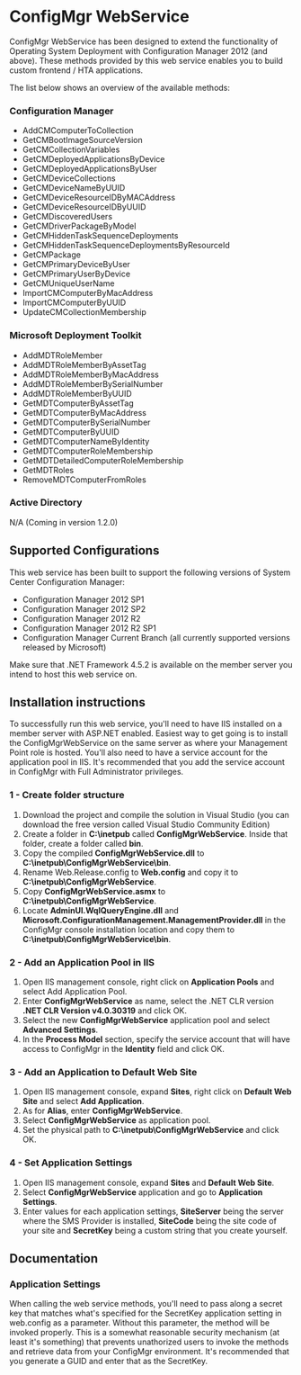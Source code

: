 # ConfigMgr WebService

ConfigMgr WebService has been designed to extend the functionality of Operating System Deployment with Configuration Manager 2012 (and above). These methods provided by this web service enables you to build custom frontend / HTA applications.

The list below shows an overview of the available methods:

### Configuration Manager

- AddCMComputerToCollection 
- GetCMBootImageSourceVersion 
- GetCMCollectionVariables 
- GetCMDeployedApplicationsByDevice 
- GetCMDeployedApplicationsByUser 
- GetCMDeviceCollections 
- GetCMDeviceNameByUUID 
- GetCMDeviceResourceIDByMACAddress 
- GetCMDeviceResourceIDByUUID 
- GetCMDiscoveredUsers 
- GetCMDriverPackageByModel 
- GetCMHiddenTaskSequenceDeployments 
- GetCMHiddenTaskSequenceDeploymentsByResourceId 
- GetCMPackage 
- GetCMPrimaryDeviceByUser 
- GetCMPrimaryUserByDevice 
- GetCMUniqueUserName 
- ImportCMComputerByMacAddress 
- ImportCMComputerByUUID 
- UpdateCMCollectionMembership 

### Microsoft Deployment Toolkit

- AddMDTRoleMember 
- AddMDTRoleMemberByAssetTag 
- AddMDTRoleMemberByMacAddress 
- AddMDTRoleMemberBySerialNumber 
- AddMDTRoleMemberByUUID 
- GetMDTComputerByAssetTag 
- GetMDTComputerByMacAddress 
- GetMDTComputerBySerialNumber 
- GetMDTComputerByUUID 
- GetMDTComputerNameByIdentity 
- GetMDTComputerRoleMembership 
- GetMDTDetailedComputerRoleMembership 
- GetMDTRoles 
- RemoveMDTComputerFromRoles 

### Active Directory

N/A (Coming in version 1.2.0)

## Supported Configurations
This web service has been built to support the following versions of System Center Configuration Manager:

- Configuration Manager 2012 SP1
- Configuration Manager 2012 SP2
- Configuration Manager 2012 R2
- Configuration Manager 2012 R2 SP1
- Configuration Manager Current Branch (all currently supported versions released by Microsoft)

Make sure that .NET Framework 4.5.2 is available on the member server you intend to host this web service on.

## Installation instructions

To successfully run this web service, you'll need to have IIS installed on a member server with ASP.NET enabled. Easiest way to get going is to install the ConfigMgrWebService on the same server as where your Management Point role is hosted. You'll also need to have a service account for the application pool in IIS. It's recommended that you add the service account in ConfigMgr with Full Administrator privileges.

### 1 - Create folder structure
1. Download the project and compile the solution in Visual Studio (you can download the free version called Visual Studio Community Edition)
2. Create a folder in <b>C:\inetpub</b> called <b>ConfigMgrWebService</b>. Inside that folder, create a folder called <b>bin</b>.
3. Copy the compiled <b>ConfigMgrWebService.dll</b> to <b>C:\inetpub\ConfigMgrWebService\bin</b>.
4. Rename Web.Release.config to <b>Web.config</b> and copy it to <b>C:\inetpub\ConfigMgrWebService</b>.
5. Copy <b>ConfigMgrWebService.asmx</b> to <b>C:\inetpub\ConfigMgrWebService</b>.
6. Locate <b>AdminUI.WqlQueryEngine.dll</b> and <b>Microsoft.ConfigurationManagement.ManagementProvider.dll</b> in the ConfigMgr console installation location and copy them to <b>C:\inetpub\ConfigMgrWebService\bin</b>.

### 2 - Add an Application Pool in IIS
1. Open IIS management console, right click on <b>Application Pools</b> and select Add Application Pool.
2. Enter <b>ConfigMgrWebService</b> as name, select the .NET CLR version <b>.NET CLR Version v4.0.30319</b> and click OK.
3. Select the new <b>ConfigMgrWebService</b> application pool and select <b>Advanced Settings</b>.
4. In the <b>Process Model</b> section, specify the service account that will have access to ConfigMgr in the <b>Identity</b> field and click OK.

### 3 - Add an Application to Default Web Site
1. Open IIS management console, expand <b>Sites</b>, right click on <b>Default Web Site</b> and select <b>Add Application</b>.
2. As for <b>Alias</b>, enter <b>ConfigMgrWebService</b>.
3. Select <b>ConfigMgrWebService</b> as application pool.
4. Set the physical path to <b>C:\inetpub\ConfigMgrWebService</b> and click OK.

### 4 - Set Application Settings
1. Open IIS management console, expand <b>Sites</b> and <b>Default Web Site</b>.
2. Select <b>ConfigMgrWebService</b> application and go to <b>Application Settings</b>.
3. Enter values for each application settings, <b>SiteServer</b> being the server where the SMS Provider is installed, <b>SiteCode</b> being the site code of your site and <b>SecretKey</b> being a custom string that you create yourself.

## Documentation

### Application Settings
When calling the web service methods, you'll need to pass along a secret key that matches what's specified for the SecretKey application setting in web.config as a parameter. Without this parameter, the method will be invoked properly. This is a somewhat reasonable security mechanism (at least it's something) that prevents unathorized users to invoke the methods and retrieve data from your ConfigMgr environment. It's recommended that you generate a GUID and enter that as the SecretKey.
